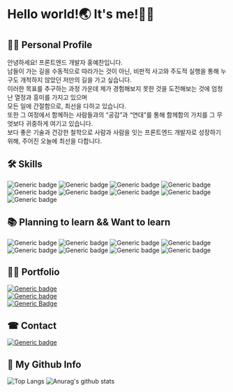 # Hello world!🌏 It's me!🙋‍♂

## 👨‍💻 **Personal Profile**<br>
안녕하세요! 프론트엔드 개발자 홍예찬입니다.<br>
남들이 가는 길을 수동적으로 따라가는 것이 아닌, 비판적 사고와 주도적 실행을 통해 누구도 개척하지 않았던 저만의 길을 가고 싶습니다.<br> 
이러한 목표를 추구하는 과정 가운데 제가 경험해보지 못한 것을 도전해보는 것에 엄청난 열정과 흥미를 가지고 있으며<br> 
모든 일에 간절함으로, 최선을 다하고 있습니다.<br> 
또한 그 여정에서 함께하는 사람들과의 “공감”과 “연대”를 통해 함께함의 가치를 그 무엇보다 귀중하게 여기고 있습니다.<br> 
보다 좋은 기술과 건강한 철학으로 사람과 사람을 잇는 프론트엔드 개발자로 성장하기 위해, 주어진 오늘에 최선을 다합니다.<br>

## 🛠 **Skills**
![Generic badge](https://img.shields.io/badge/-Javascript(ES6+)-FFFFFF?style=flat-square&logo=JavaScript&logoWidth=40)
![Generic badge](https://img.shields.io/badge/-React-FFFFFF?style=flat-square&logo=react&logoWidth=40)
![Generic badge](https://img.shields.io/badge/-Vue.js-FFFFFF?style=flat-square&logo=Vue.js&logoWidth=40&logoColor=2496ed)
![Generic badge](https://img.shields.io/badge/-React_Router-FFFFFF?style=flat-square&logo=React-Router&logoWidth=40)
![Generic badge](https://img.shields.io/badge/-Redux-FFFFFF?style=flat-square&logo=Redux&logoWidth=40&logoColor=764ABC)
![Generic badge](https://img.shields.io/badge/-Sass/Scss-FFFFFF?style=flat-square&logo=sass&logoWidth=40)
![Generic badge](https://img.shields.io/badge/-StyledComponents-FFFFFF?style=flat-square&logo=styled-components&logoWidth=40&logoColor=DB7093)
![Generic badge](https://img.shields.io/badge/-Git-FFFFFF?style=flat-square&logo=Git&logoWidth=40&logoColor=F05032)
![Generic badge](https://img.shields.io/badge/-GitHub-FFFFFF?style=flat-square&logo=GitHub&logoWidth=40&logoColor=181717)

## 📚 **Planning to learn && Want to learn**
![Generic badge](https://img.shields.io/badge/-typescript-FFFFFF?style=flat-square&logo=TypeScript&logoWidth=40&logoColor=3178C6)
![Generic badge](https://img.shields.io/badge/-Next.js-FFFFFF?style=flat-square&logo=Next.js&logoWidth=40&logoColor=000000)
![Generic badge](https://img.shields.io/badge/-Babel-FFFFFF?style=flat-square&logo=Babel&logoWidth=40&logoColor=f9dc3e)
![Generic badge](https://img.shields.io/badge/-Webpack-FFFFFF?style=flat-square&logo=Next.js&logoWidth=40&logoColor=8dd6f9)
![Generic badge](https://img.shields.io/badge/-Node.js-FFFFFF?style=flat-square&logo=Node.js&logoWidth=40&logoColor=339933)
![Generic badge](https://img.shields.io/badge/-AmazonAWS-FFFFFF?style=flat-square&logo=Amazon-AWS&logoWidth=40&logoColor=232f3e)
![Generic badge](https://img.shields.io/badge/-Docker-FFFFFF?style=flat-square&logo=Docker&logoWidth=40&logoColor=2496ed)
![Generic badge](https://img.shields.io/badge/-React_Native-FFFFFF?style=flat-square&logo=react&logoWidth=40)


## 👨‍🏫 **Portfolio**<br>
[![Generic badge](https://img.shields.io/badge/-Resume-FFFFFF?style=for-the-badge&logo=about.me&logoWidth=40)](https://github.com/hayyim0626/hayyim0626/files/5833509/RESUME.pdf)<br>
[![Generic badge](https://img.shields.io/badge/-Notion-FFFFFF?style=for-the-badge&logo=notion&logoColor=black&logoWidth=40)](https://www.notion.so/b7ca3180716d48cd9f0169a9dc323c69)<br>
[![Generic Badge](http://img.shields.io/badge/-Blog-FFFFFF?style=for-the-badge&logo=bloglovin&logoWidth=40&logoColor=20c997&link=https://velog.io/@hayyim0626)](https://velog.io/@hayyim0626)

## ☎ **Contact**<br>
[![Generic badge](https://img.shields.io/badge/-gmail-FFFFFF?style=for-the-badge&logo=gmail&logoColor=d14836&logoWidth=40)](mailto:h19960626@gmail.com) 

## 🤘 **My Github Info**<br>
![Top Langs](https://github-readme-stats.vercel.app/api/top-langs/?username=hayyim0626&layout=compact&theme=buefy&hide_border=true)  ![Anurag's github stats](https://github-readme-stats.vercel.app/api?username=hayyim0626&theme=buefy&show_icons=true&hide_title=true&hide=issues&hide_border=true) 


